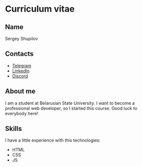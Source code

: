 # Curriculum vitae

## Name

Sergey Shupilov

## Contacts

- [Telegram](https://t.me/serezhik13)
- [LinkedIn](https://www.linkedin.com/in/sergey-shupilov-a9356422b/)
- [Discord](https://discordapp.com/users/930198309199577130)

## About me

I am a student at Belarusian State University. I want to become a professional web developer, so I started this course. Good luck to everybody here!

## Skills

I have a little experience with this technologies:

- HTML
- CSS
- JS
